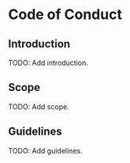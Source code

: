 # Code of Conduct

## Introduction

TODO: Add introduction.

## Scope

TODO: Add scope.

## Guidelines

TODO: Add guidelines.

